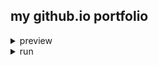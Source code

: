 ## my github.io portfolio
<details>
  <summary>preview</summary>
  
  ![image](https://user-images.githubusercontent.com/28473494/182959692-64cf45ed-34ec-466c-9e6c-35288ddeab5a.png)
  
</details>

<details>
  <summary>run</summary>
  
>`yarn start`
>>runs the app in the development mode;

>`yarn test`
>>launches the test runner in the interactive watch mode;

>`yarn build`
>>builds the app for production to the build folder;

</details>
